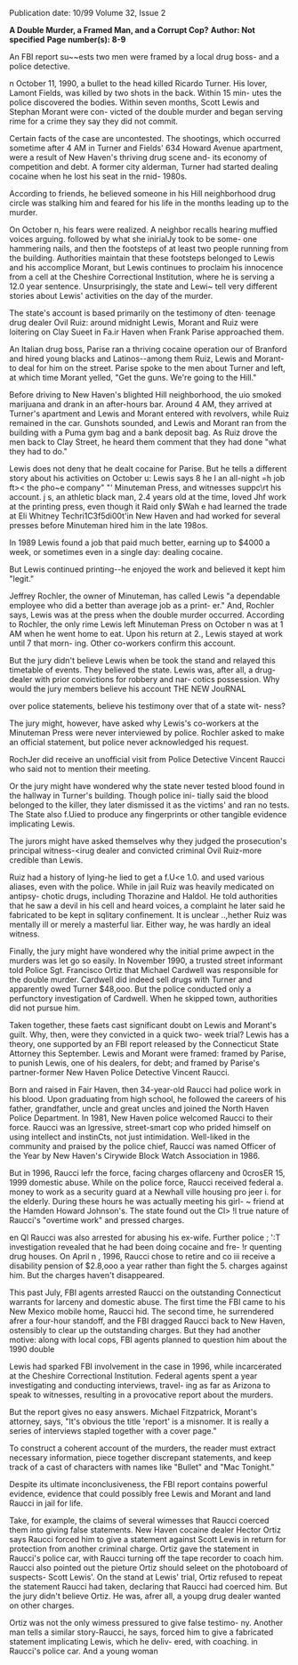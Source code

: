Publication date: 10/99
Volume 32, Issue 2

**A Double Murder, a Framed Man, and a Corrupt Cop?**
**Author:  Not specified**
**Page number(s): 8-9**

An FBI report su~~ests two men were framed by a local drug boss-
and a police detective. 

n October 11, 1990, a bullet to the head killed 
Ricardo Turner. His lover, Lamont Fields, was 
killed by two shots in the back. Within 15 min-
utes the police discovered the bodies. Within seven 
months, Scott Lewis and Stephan Morant were con-
victed of the double murder and began serving rime 
for a crime they say they did not commit. 

Certain facts of the case are uncontested. The 
shootings, which occurred sometime after 4 AM in 
Turner and Fields' 634 Howard Avenue apartment, 
were a result of New Haven's thriving drug scene and-
its economy of competition and debt. A former 
city alderman, Turner had started dealing 
cocaine when he lost his seat in the rnid-
1980s. 

According to friends, he believed 
someone in his Hill neighborhood drug circle 
was stalking him and feared for his life in the 
months leading up to the murder. 

On October n, his fears were realized. A 
neighbor recalls hearing muffied voices arguing. 
followed by what she inirialJy took to be some-
one hammering nails, and then the footsteps of 
at least two people running from the building. 
Authorities maintain 
that 
these footsteps 
belonged to Lewis and his accomplice Morant, 
but Lewis continues to proclaim his innocence from 
a cell at the Cheshire Correctional Institution, where he 
is serving a 12.0 year sentence. Unsurprisingly, the state and Lewi~ 
tell very different stories about Lewis' activities on the day of the 
murder. 

The state's account is based primarily on the testimony of dten· 
teenage drug dealer Ovil Ruiz: around midnight Lewis, Morant and 
Ruiz were loitering on Clay Sueet in Fa.ir Haven when Frank Parise 
approached them. 

An Italian drug boss, Parise ran a thriving 
cocaine operation our of Branford and hired young blacks and 
Latinos--among them Ruiz, Lewis and Morant-to deal for him 
on the street. Parise spoke to the men about Turner and left, at 
which time Morant yelled, "Get the guns. We're going to the Hill." 

Before driving to New Haven's blighted Hill neighborhood, the uio 
smoked marijuana and drank in an after-hours bar. Around 4 AM, 
they arrived at Turner's apartment and Lewis and Morant entered 
with revolvers, while Ruiz remained in the car. Gunshots sounded, 
and Lewis and Morant ran from the building with a Puma gym bag 
and a bank deposit bag. As Ruiz drove the men back to Clay Street, 
he heard them comment that they had done "what they had to do." 

Lewis does not deny that he dealt cocaine for Parise. But he 
tells a different story about his activities on October u: Lewis says 
8 
he l an all-night =h job ft>< the pho~e company" 
"' Minuteman Press, and witnesses suppc\rt his account. 
j 
s, an athletic black man, 2.4 years old at the time, loved Jhf 
work at the printing press, even though it Raid only $Wah 
e had learned the trade at Eli Whitney Techri1C3f5di00t'in 
New Haven and had worked for several presses before Minuteman 
hired him in the late 198os. 

In 1989 Lewis found a job that paid 
much better, earning up to $4000 a week, or sometimes even in a 
single day: dealing cocaine. 

But Lewis continued printing--he 
enjoyed the work and believed it kept him "legit." 

Jeffrey Rochler, the owner of Minuteman, has called Lewis "a 
dependable employee who did a better than average job as a print-
er." And, Rochler says, Lewis was at the press when the double 
murder occurred. According to Rochler, the only rime Lewis left 
Minuteman Press on October n was at 1 AM when he went home to 
eat. Upon his return at 2., Lewis stayed at work until 7 that morn-
ing. Other co-workers confirm this account. 

But the jury didn't believe Lewis when be took the stand and 
relayed this timetable of events. They believed the state. Lewis was, 
after all, a drug-dealer with prior convictions for robbery and nar-
cotics possession. Why would the jury members believe his account 
THE NEW JouRNAL 

over police statements, believe his testimony over that of a state wit-
ness? 

The jury might, however, have asked why Lewis's co-workers at 
the Minuteman Press were never interviewed by police. Rochler 
asked to make an official statement, but police never acknowledged 
his request. 

RochJer did receive an unofficial visit from Police 
Detective Vincent Raucci who said not to mention their meeting. 

Or the jury might have wondered why the state never tested 
blood found in the hallway in Turner's building. Though police ini-
tially said the blood belonged to the killer, they later dismissed it as 
the victims' and ran no tests. The State also f.Uied to produce any 
fingerprints or other tangible evidence implicating Lewis. 

The jurors might have asked themselves why they judged the 
prosecution's principal witness-<irug dealer and convicted criminal 
Ovil Ruiz-more credible than Lewis. 

Ruiz had a history of 
lying-he lied to get a f.U<e 1.0. and used various aliases, even with 
the police. While in jail Ruiz was heavily medicated on antipsy-
chotic drugs, including Thorazine and Haldol. He told authorities 
that he saw a devil in his cell and heard voices, a complaint he later 
said he fabricated to be kept in sqlitary confinement. It is unclear 
..,hether Ruiz was mentally ill or merely a masterful liar. Either way, 
he was hardly an ideal witness. 

Finally, the jury might have wondered why the initial prime 
awpect in the murders was let go so easily. In November 1990, a 
trusted street informant told Police Sgt. Francisco Ortiz that 
Michael Cardwell was responsible for the double murder. Cardwell 
did indeed sell drugs with Turner and apparently owed Turner 
$48,ooo. But the police conducted only a perfunctory investigation 
of Cardwell. When he skipped town, authorities did not pursue 
him. 

Taken together, these faets cast significant doubt on Lewis and 
Morant's guilt. Why, then, were they convicted in a quick two-
week trial? Lewis has a theory, one supported by an FBI report 
released by the Connecticut State Attorney this September. Lewis 
and Morant were framed: framed by Parise, to punish Lewis, one of 
his dealers, for debt; and framed by Parise's partner-former New 
Haven Police Detective Vincent Raucci. 

Born and raised in Fair Haven, then 34-year-old Raucci had 
police work in his blood. Upon graduating from high school, he 
followed the careers of his father, grandfather, uncle and great 
uncles and joined the North Haven Police Department. In 1981, 
New Haven police welcomed Raucci to their force. Raucci was an 
lgressive, street-smart cop who prided himself on using intellect 
and instinCts, not just intimidation. Well-liked in the community 
and praised by the police chief, Raucci was named Officer of the 
Year by New Haven's Cirywide Block Watch Association in 1986. 

But in 1996, Raucci lefr the force, facing charges oflarceny and 
0crosER 15, 1999 
domestic abuse. While on the police force, Raucci received federal 
a. 
money to work as a security guard at a Newhall ville housing pro jeer i. 
for the elderly. During these hours he was actually meeting his girl-
~ 
friend at the Hamden Howard Johnson's. The state found out the 
Cl> !l 
true nature of Raucci's "overtime work" and pressed charges. 

en 
Ql 
Raucci was also arrested for abusing his ex-wife. Further police ; 
':T 
investigation revealed that he had been doing cocaine and fre-
!r 
quenting drug houses. On April n , 1996, Raucci chose to retire and co 
iii 
receive a disability pension of $2.8,ooo a year rather than fight the 5. 
charges against him. But the charges haven't disappeared. 

This past July, FBI agents arrested Raucci on the outstanding 
Connecticut warrants for larceny and domestic abuse. The first 
time the FBI came to his New Mexico mobile home, Raucci hid. 
The second time, he surrendered afrer a four-hour standoff, and the 
FBI dragged Raucci back to New Haven, ostensibly to clear up the 
outstanding charges. But they had another motive: along with local 
cops, FBI agents planned to question him about the 1990 double 

Lewis had sparked FBI involvement in the case in 1996, while 
incarcerated at the Cheshire Correctional Institution. 
Federal 
agents spent a year investigating and conducting interviews, travel-
ing as far as Arizona to speak to witnesses, resulting in a provocative 
report about the murders. 

But the report gives no easy answers. Michael Fitzpatrick, 
Morant's attorney, says, "It's obvious the title 'report' is a misnomer. 
It is really a series of interviews stapled together with a cover page." 

To construct a coherent account of the murders, the reader must 
extract necessary information, piece together discrepant statements, 
and keep track of a cast of characters with names like "Bullet" and 
"Mac Tonight." 

Despite its ultimate inconclusiveness, the FBI 
report contains powerful evidence, evidence that could possibly free 
Lewis and Morant and land Raucci in jail for life. 

Take, for example, the claims of several wimesses that Raucci 
coerced them into giving false statements. New Haven cocaine 
dealer Hector Ortiz says Raucci forced him to give a statement 
against Scott Lewis in return for protection from another criminal 
charge. Ortiz gave the statement in Raucci's police car, with Raucci 
turning off the tape recorder to coach him. Raucci also pointed out 
the pieture Ortiz should seleet on the photoboard of suspects-
Scott Lewis'. On the stand at Lewis' trial, Ortiz refused to repeat 
the statement Raucci had taken, declaring that Raucci had coerced 
him. But the jury didn't believe Ortiz. He was, afrer all, a youpg 
drug dealer wanted on other charges. 

Ortiz was not the only wimess pressured to give false testimo-
ny. Another man tells a similar story-Raucci, he says, forced him 
to give a fabricated statement implicating Lewis, which he deliv-
ered, with coaching. in Raucci's police car. And a young woman